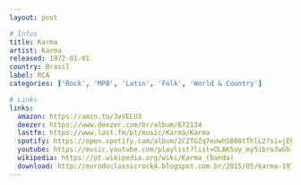 ```yaml
---
layout: post

# Infos
title: Karma
artist: Karma
released: 1972-01-01
country: Brasil
label: RCA
categories: ['Rock', 'MPB', 'Latin', 'Folk', 'World & Country']

# Links
links:
  amazon: https://amzn.to/3vVELU3
  deezer: https://www.deezer.com/br/album/672134
  lastfm: https://www.last.fm/pt/music/Karma/Karma
  spotify: https://open.spotify.com/album/2CZTGZq7eowhSB86tThlL2?si=jEkFYpzeR7mzm6mcakOWfw
  youtube: https://music.youtube.com/playlist?list=OLAK5uy_my5ibroJwGhlz5ZoerYEJGPzfEAPqaMp4
  wikipedia: https://pt.wikipedia.org/wiki/Karma_(banda)
  download: http://murodoclassicrock4.blogspot.com.br/2015/05/karma-1972.html
---
```

